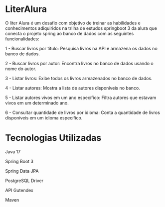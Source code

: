 # LiterAlura

O liter Alura é um desafio com objetivo de treinar as habilidades e conhecimentos adiquiridos na trilha de estudos springboot 3 da alura que conecta o projeto spring ao banco de dados com as seguintes funcionalidades:

1 - Buscar livros por título: Pesquisa livros na API e armazena os dados no banco de dados.

2 - Buscar livros por autor: Encontra livros no banco de dados usando o nome do autor.

3 - Listar livros: Exibe todos os livros armazenados no banco de dados.

4 - Listar autores: Mostra a lista de autores disponíveis no banco.

5 - Listar autores vivos em um ano específico: Filtra autores que estavam vivos em um determinado ano.

6 - Consultar quantidade de livros por idioma: Conta a quantidade de livros disponíveis em um idioma específico.

# Tecnologias Utilizadas

Java 17

Spring Boot 3

Spring Data JPA

PostgreSQL Driver

API Gutendex

Maven
